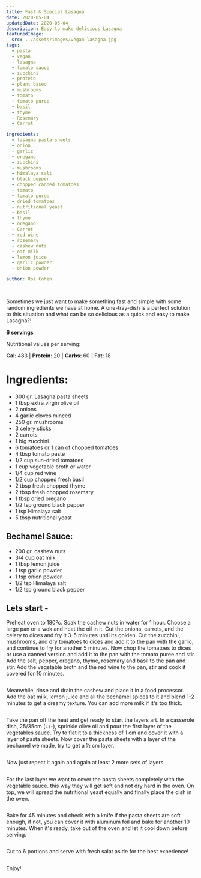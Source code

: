 ```yaml
---
title: Fast & Special Lasagna
date: 2020-05-04
updatedDate: 2020-05-04
description: Easy to make delicious Lasagna
featuredImage:
  src: ../assets/images/vegan-lasagna.jpg
tags:
  - pasta
  - vegan
  - lasagna
  - tomato sauce
  - zucchini
  - protein
  - plant based
  - mushrooms
  - tomato
  - tomato puree
  - basil
  - thyme
  - Rosemary
  - Carrot

ingredients:
  - lasagna pasta sheets
  - onion
  - garlic
  - oregano
  - zucchini
  - mushrooms
  - himalaya salt
  - black pepper
  - chopped canned tomatoes
  - tomato
  - tomato puree
  - dried tomatoes
  - nutritional yeast
  - basil
  - thyme
  - oregano
  - Carrot
  - red wine
  - rosemary
  - cashew nuts
  - oat milk
  - lemon juice
  - garlic powder
  - onion powder

author: Roi Cohen
---
```


<Image filename="lasagna-plate"/>

Sometimes we just want to make something fast and simple with some random ingredients we have at home.
A one-tray-dish is a perfect solution to this situation and what can be so delicious as a quick and easy to make Lasagna?!

**6 servings**

Nutritional values per serving:

**Cal**: 483 | **Protein**: 20 | **Carbs**: 60 | **Fat**: 18

# **Ingredients:**

- 300 gr. Lasagna pasta sheets
- 1 tbsp extra virgin olive oil
- 2 onions
- 4 garlic cloves minced
- 250 gr. mushrooms
- 3 celery sticks
- 2 carrots 
- 1 big zucchini
- 6 tomatoes or 1 can of chopped tomatoes
- 4 tbsp tomato paste
- 1/2 cup sun-dried tomatoes
- 1 cup vegetable broth or water
- 1/4 cup red wine
- 1/2 cup chopped fresh basil
- 2 tbsp fresh chopped thyme
- 2 tbsp fresh chopped rosemary
- 1 tbsp dried oregano
- 1/2 tsp ground black pepper
- 1 tsp Himalaya salt
- 5 tbsp nutritional yeast

## Bechamel Sauce: 

- 200 gr. cashew nuts
- 3/4 cup oat milk
- 1 tbsp lemon juice
- 1 tsp garlic powder
- 1 tsp onion powder
- 1/2 tsp Himalaya salt
- 1/2 tsp ground black pepper


## Lets start -

Preheat oven to 180ºc.
Soak the cashew nuts in water for 1 hour.
Choose a large pan or a wok and heat the oil in it.
Cut the onions, carrots, and the celery to dices and fry it 3-5 minutes until its golden.
Cut the zucchini, mushrooms, and dry tomatoes to dices and add it to the pan with the garlic, and continue to fry for another 5 minutes.
Now chop the tomatoes to dices or use a canned version and add it to the pan with the tomato puree and stir.
Add the salt, pepper, oregano, thyme, rosemary and basil to the pan and stir.
Add the vegetable broth and the red wine to the pan, stir and cook it covered for 10 minutes.

<Image filename="vegetables-pan"/>

Meanwhile, rinse and drain the cashew and place it in a food processor.
Add the oat milk, lemon juice and all the bechamel spices to it and blend 1-2 minutes to get a creamy texture.
You can add more milk if it's too thick.

<Image filename="cashew-bechamel"/>

Take the pan off the heat and get ready to start the layers art.
In a casserole dish, 25/35cm (+/-), sprinkle olive oil and pour the first layer of the vegetables sauce.
Try to flat it to a thickness of 1 cm and cover it with a layer of pasta sheets.
Now cover the pasta sheets with a layer of the bechamel we made, try to get a ½ cm layer.

<Image filename="first-three-layers"/>

Now just repeat it again and again at least 2 more sets of layers. 

<Image filename="seconed-layer"/>

For the last layer we want to cover the pasta sheets completely with the vegetable sauce. this way they will get soft and not dry hard in the oven.
On top, we will spread the nutritional yeast equally and finally place the dish in the oven.

<Image filename="top-layer-nutritional-yeast"/>

Bake for 45 minutes and check with a knife if the pasta sheets are soft enough, if not, you can cover it with aluminum foil and bake for another 10 minutes.
When it's ready, take out of the oven and let it cool down before serving.

<Image filename="ready-lasagna"/>

Cut to 6 portions and serve with fresh salat aside for the best experience!

<Image filename="lasagna-serving"/> 

Enjoy! 
